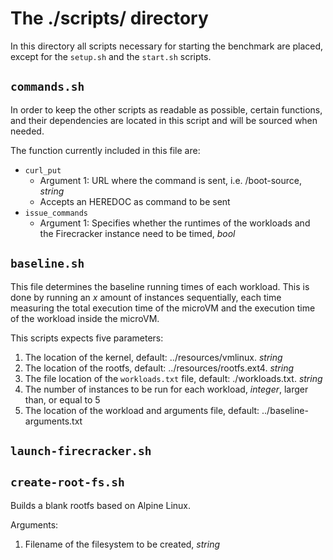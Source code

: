 # The ./scripts/ directory


In this directory all scripts necessary for starting the benchmark are placed,
except for the `setup.sh` and the `start.sh` scripts.

## `commands.sh`
In order to keep the other scripts as readable as possible, certain functions, 
and their dependencies are located in this script and will be sourced when needed.

The function currently included in this file are:
* `curl_put`
  * Argument 1: URL where the command is sent, i.e. /boot-source, _string_
  * Accepts an HEREDOC as command to be sent
* `issue_commands`
  * Argument 1: Specifies whether the runtimes of the workloads and the Firecracker instance need to be timed, _bool_

## `baseline.sh`

This file determines the baseline running times of each workload. This is done by running an *x* amount of instances sequentially, each time measuring the total execution time of the microVM and the execution time of the workload inside the microVM.

This scripts expects five parameters:
1. The location of the kernel, default: ../resources/vmlinux. *string*
2. The location of the rootfs, default: ../resources/rootfs.ext4. *string*
3. The file location of the `workloads.txt` file, default: ./workloads.txt. *string*
4. The number of instances to be run for each workload, *integer*, larger than, or equal to 5
5. The location of the workload and arguments file, default: ../baseline-arguments.txt

## `launch-firecracker.sh`



## `create-root-fs.sh`
Builds a blank rootfs based on Alpine Linux.

Arguments:
1. Filename of the filesystem to be created, *string*

